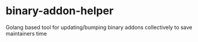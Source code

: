 # binary-addon-helper
Golang based tool for updating/bumping binary addons collectively to save maintainers time
